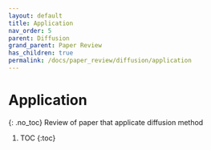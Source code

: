 ```yaml
---
layout: default
title: Application
nav_order: 5
parent: Diffusion
grand_parent: Paper Review
has_children: true
permalink: /docs/paper_review/diffusion/application
---
```


# Application
{: .no_toc}
Review of paper that applicate diffusion method

1. TOC
{:toc}